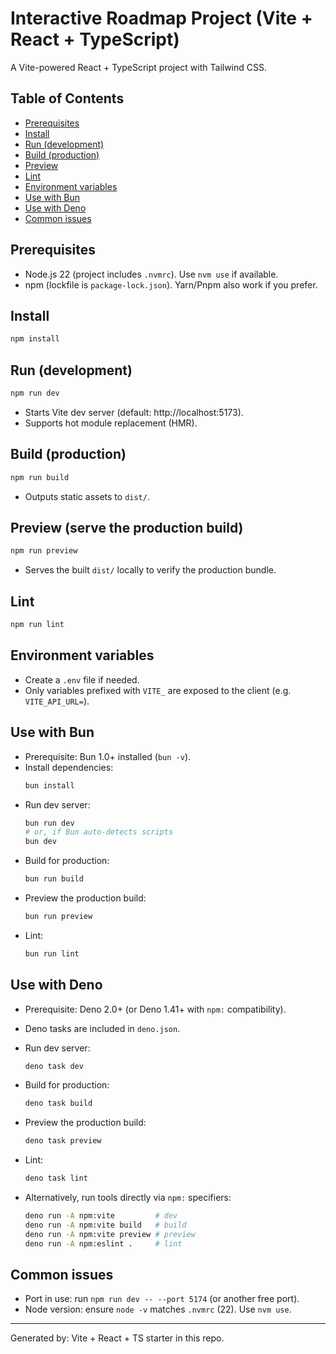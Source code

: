 # Interactive Roadmap Project (Vite + React + TypeScript)

A Vite-powered React + TypeScript project with Tailwind CSS.

## Table of Contents
- [Prerequisites](#prerequisites)
- [Install](#install)
- [Run (development)](#run-development)
- [Build (production)](#build-production)
- [Preview](#preview-serve-the-production-build)
- [Lint](#lint)
- [Environment variables](#environment-variables)
- [Use with Bun](#use-with-bun)
- [Use with Deno](#use-with-deno)
- [Common issues](#common-issues)

## Prerequisites
- Node.js 22 (project includes `.nvmrc`). Use `nvm use` if available.
- npm (lockfile is `package-lock.json`). Yarn/Pnpm also work if you prefer.

## Install
```bash
npm install
```

## Run (development)
```bash
npm run dev
```
- Starts Vite dev server (default: http://localhost:5173).
- Supports hot module replacement (HMR).

## Build (production)
```bash
npm run build
```
- Outputs static assets to `dist/`.

## Preview (serve the production build)
```bash
npm run preview
```
- Serves the built `dist/` locally to verify the production bundle.

## Lint
```bash
npm run lint
```

## Environment variables
- Create a `.env` file if needed.
- Only variables prefixed with `VITE_` are exposed to the client (e.g. `VITE_API_URL=`).

## Use with Bun
- Prerequisite: Bun 1.0+ installed (`bun -v`).
- Install dependencies:
  ```bash
  bun install
  ```
- Run dev server:
  ```bash
  bun run dev
  # or, if Bun auto-detects scripts
  bun dev
  ```
- Build for production:
  ```bash
  bun run build
  ```
- Preview the production build:
  ```bash
  bun run preview
  ```
- Lint:
  ```bash
  bun run lint
  ```

## Use with Deno
- Prerequisite: Deno 2.0+ (or Deno 1.41+ with `npm:` compatibility).
- Deno tasks are included in `deno.json`.

- Run dev server:
  ```bash
  deno task dev
  ```
- Build for production:
  ```bash
  deno task build
  ```
- Preview the production build:
  ```bash
  deno task preview
  ```
- Lint:
  ```bash
  deno task lint
  ```

- Alternatively, run tools directly via `npm:` specifiers:
  ```bash
  deno run -A npm:vite         # dev
  deno run -A npm:vite build   # build
  deno run -A npm:vite preview # preview
  deno run -A npm:eslint .     # lint
  ```

## Common issues
- Port in use: run `npm run dev -- --port 5174` (or another free port).
- Node version: ensure `node -v` matches `.nvmrc` (22). Use `nvm use`.

---
Generated by: Vite + React + TS starter in this repo.
